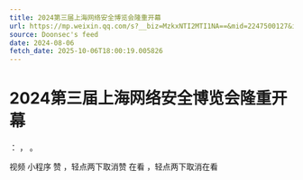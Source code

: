 ```yaml
---
title: 2024第三届上海网络安全博览会隆重开幕
url: https://mp.weixin.qq.com/s?__biz=MzkxNTI2MTI1NA==&mid=2247500127&idx=2&sn=5b405e932de2b64fb0fd8657cecb7908
source: Doonsec's feed
date: 2024-08-06
fetch_date: 2025-10-06T18:00:19.005826
---
```


# 2024第三届上海网络安全博览会隆重开幕

：
，
。

视频
小程序
赞
，轻点两下取消赞
在看
，轻点两下取消在看